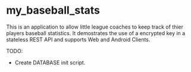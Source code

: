 # my_baseball_stats

This is an application to allow little league coaches to keep track of thier players baseball statistics. It demostrates the use of a encrypted key in a stateless REST API and supports Web and Android Clients.

TODO:

* Create DATABASE init script.

